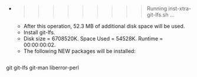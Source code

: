 * >>>>>>>>> Running inst-xtra-git-lfs.sh ...
  * After this operation, 52.3 MB of additional disk space will be used.
  * Install git-lfs.
  * Disk size = 6708520K. Space Used = 54528K. Runtime = 00:00:00:02.
  * The following NEW packages will be installed:
  ```bash
git git-lfs git-man liberror-perl
  ```
